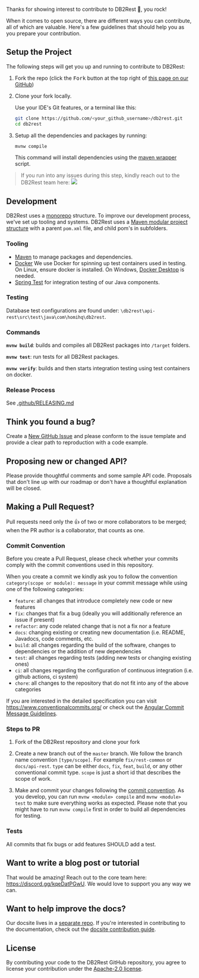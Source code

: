 Thanks for showing interest to contribute to DB2Rest 💖, you rock!

When it comes to open source, there are different ways you can contribute, all
of which are valuable. Here's a few guidelines that should help you as you
prepare your contribution.

## Setup the Project

The following steps will get you up and running to contribute to DB2Rest:

1. Fork the repo (click the <kbd>Fork</kbd> button at the top right of
   [this page on our GitHub](https://github.com/9tigerio/db2rest))

2. Clone your fork locally.
    
   Use your IDE's Git features, or a terminal like this:
    ```sh
    git clone https://github.com/<your_github_username>/db2rest.git
    cd db2rest
    ```

1. Setup all the dependencies and packages by running:
   ```sh
   mvnw compile
   ```
   This command will install dependencies using the [maven wrapper](https://maven.apache.org/wrapper/) script.

> If you run into any issues during this step, kindly reach out to the DB2Rest 
> team here: [![](https://dcbadge.vercel.app/api/server/kqeDatPGwU?theme=discord)](https://discord.gg/kqeDatPGwU)

## Development
DB2Rest uses a [monorepo](https://en.wikipedia.org/wiki/Monorepo) structure. To improve our development process, we've set up tooling and systems.
DB2Rest uses a [Maven modular project structure](https://maven.apache.org/guides/mini/guide-multiple-modules-4.html) with a parent `pom.xml` file, and child pom's in subfolders.

### Tooling

- [Maven](https://maven.apache.org/) to manage packages and dependencies.
- [Docker](https://docs.docker.com/) We use Docker for spinning up test containers used in testing.
  On Linux, ensure docker is installed.
  On Windows, [Docker Desktop](https://www.docker.com/products/docker-desktop/) is needed.  
- [Spring Test](https://docs.spring.io/spring-framework/reference/testing/integration.html) for integration testing of our Java components.

### Testing

Database test configurations are found under: `\db2rest\api-rest\src\test\java\com\homihq\db2rest`.

### Commands

**`mvnw build`**: builds and compiles all DB2Rest packages into `/target` folders.

**`mvnw test`**: run tests for all DB2Rest packages.

**`mvnw verify`**: builds and then starts integration testing using test containers on docker.

### Release Process

See [.github/RELEASING.md](https://github.com/9tigerio/db2rest/.github/RELEASING.md)

## Think you found a bug?

Create a [New GitHub Issue](https://github.com/9tigerio/db2rest/issues/new/choose) and please conform to the issue template and provide a clear path to reproduction
with a code example. 

## Proposing new or changed API?

Please provide thoughtful comments and some sample API code. Proposals that
don't line up with our roadmap or don't have a thoughtful explanation will be
closed.

## Making a Pull Request?

Pull requests need only the :+1: of two or more collaborators to be merged; when
the PR author is a collaborator, that counts as one.

### Commit Convention

Before you create a Pull Request, please check whether your commits comply with
the commit conventions used in this repository.

When you create a commit we kindly ask you to follow the convention
`category(scope or module): message` in your commit message while using one of
the following categories:

- `feature`: all changes that introduce completely new code or new
  features
- `fix`: changes that fix a bug (ideally you will additionally reference an
  issue if present)
- `refactor`: any code related change that is not a fix nor a feature
- `docs`: changing existing or creating new documentation (i.e. README, Javadocs, code
  comments, etc.
- `build`: all changes regarding the build of the software, changes to
  dependencies or the addition of new dependencies
- `test`: all changes regarding tests (adding new tests or changing existing
  ones)
- `ci`: all changes regarding the configuration of continuous integration (i.e.
  github actions, ci system)
- `chore`: all changes to the repository that do not fit into any of the above
  categories

If you are interested in the detailed specification you can visit
https://www.conventionalcommits.org/ or check out the
[Angular Commit Message Guidelines](https://github.com/angular/angular/blob/22b96b9/CONTRIBUTING.md#-commit-message-guidelines).

### Steps to PR

1. Fork of the DB2Rest repository and clone your fork

2. Create a new branch out of the `master` branch. We follow the branch name convention
   `[type/scope]`. For example `fix/rest-common` or `docs/api-rest`. `type`
   can be either `docs`, `fix`, `feat`, `build`, or any other conventional
   commit type. `scope` is just a short id that describes the scope of work.

3. Make and commit your changes following the
   [commit convention](https://github.com/9tigerio/db2rest/blob/main/CONTRIBUTING.md#commit-convention).
   As you develop, you can run `mvnw <module> compile` and
   `mvnw <module> test` to make sure everything works as expected. Please
   note that you might have to run `mvnw compile` first in order to build all
   dependencies for testing.

### Tests

All commits that fix bugs or add features SHOULD add a test.

## Want to write a blog post or tutorial

That would be amazing! Reach out to the core team here:
https://discord.gg/kqeDatPGwU. We would love to support you any way we can.

## Want to help improve the docs?

Our docsite lives in a
[separate repo](https://github.com/9tigerio/db2rest-web). If you're
interested in contributing to the documentation, check out the
[docsite contribution guide](https://github.com/9tigerio/db2rest-web/blob/main/CONTRIBUTING.md).

## License

By contributing your code to the DB2Rest GitHub repository, you agree to
license your contribution under the [Apache-2.0 license](https://github.com/9tigerio/db2rest/blob/main/LICENSE).
